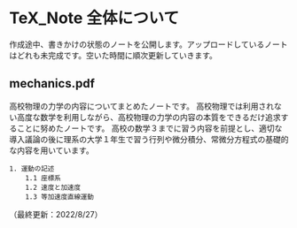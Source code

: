 # TeX_Note 全体について
作成途中、書きかけの状態のノートを公開します。アップロードしているノートはどれも未完成です。空いた時間に順次更新していきます。

## mechanics.pdf
高校物理の力学の内容についてまとめたノートです。
高校物理では利用されない高度な数学を利用しながら、高校物理の力学の内容の本質をできるだけ追求することに努めたノートです。
高校の数学３までに習う内容を前提とし、適切な導入議論の後に理系の大学１年生で習う行列や微分積分、常微分方程式の基礎的な内容を用いています。

    1. 運動の記述
        1.1 座標系
        1.2 速度と加速度
        1.3 等加速度直線運動

（最終更新：2022/8/27）
